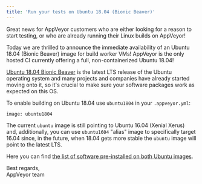 ```yaml
---
title: 'Run your tests on Ubuntu 18.04 (Bionic Beaver)'
---
```


Great news for AppVeyor customers who are either looking for a reason to start testing, or who are already running their Linux builds on AppVeyor!

Today we are thrilled to announce the immediate availability of an Ubuntu 18.04 (Bionic Beaver) image for build worker VMs! AppVeyor is the only hosted CI currently offering a full, non-containerized Ubuntu 18.04!

[Ubuntu 18.04 Bionic Beaver](https://wiki.ubuntu.com/BionicBeaver/ReleaseNotes) is the latest LTS release of the Ubuntu operating system and many projects and companies have already started moving onto it, so it's crucial to make sure your software packages work as expected on this OS.

To enable building on Ubuntu 18.04 use `ubuntu1804` in your `.appveyor.yml`:

    image: ubuntu1804

The current `ubuntu` image is still pointing to Ubuntu 16.04 (Xenial Xerus) and, additionally, you can use `ubuntu1604` "alias" image to specifically target 16.04 since, in the future, when 18.04 gets more stable the `ubuntu` image will point to the latest LTS.

Here you can find [the list of software pre-installed on both Ubuntu images](/docs/linux-images-software/).



Best regards,<br>
AppVeyor team

